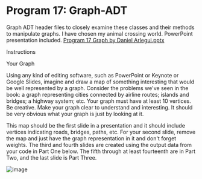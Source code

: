 # Program 17: Graph-ADT
Graph ADT header files to closely examine these classes and their methods to manipulate graphs. I have chosen my animal crossing world. PowerPoint presentation included.
[Program 17 Graph by Daniel Arlegui.pptx](https://github.com/DArlegui/Graph-ADT/files/10080793/Program.17.Graph.by.Daniel.Arlegui.pptx)

Instructions

Your Graph

Using any kind of editing software, such as PowerPoint or Keynote or Google Slides, imagine and draw a map of something interesting that would be well represented by a graph. Consider the problems we've seen in the book: a graph representing cities connected by airline routes; islands and bridges; a highway system; etc. Your graph must have at least 10 vertices. Be creative. Make your graph clear to understand and interesting. It should be very obvious what your graph is just by looking at it.

This map should be the first slide in a presentation and it should include vertices indicating roads, bridges, paths, etc. For your second slide, remove the map and just have the graph representation in it and don't forget weights. The third and fourth slides are created using the output data from your code in Part One below. The fifth through at least fourteenth are in Part Two, and the last slide is Part Three.

![image](https://user-images.githubusercontent.com/79351401/205206488-59f8ed65-3d74-4b05-93e4-5d7fe70b3a35.png)

